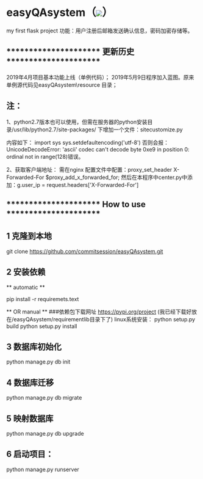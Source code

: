 # easyQAsystem（![](https://img.shields.io/badge/Python-3.6.7-blue.svg)）
my first flask project
功能：用户注册后邮箱发送确认信息，密码加密存储等。

## ********************* 更新历史 ********************* 
2019年4月项目基本功能上线（单例代码）；
2019年5月9日程序加入蓝图。原来单例源代码见easyQAsystem\resource 目录；

## 注：

1、python2.7版本也可以使用，但需在服务器的python安装目录/usr/lib/python2.7/site-packages/
下增加一个文件：sitecustomize.py

内容如下：
import sys
sys.setdefaultencoding('utf-8')
否则会报：UnicodeDecodeError: 'ascii' codec can't decode byte 0xe9 in position 0: ordinal not in range(128)错误。

2、获取客户端地址：
需在nginx 配置文件中配置：proxy_set_header   X-Forwarded-For  $proxy_add_x_forwarded_for;
然后在本程序中center.py中添加：g.user_ip = request.headers['X-Forwarded-For']

## ********************* How to use *********************

## 1 克隆到本地
git clone https://github.com/commitsession/easyQAsystem.git

## 2 安装依赖
**  automatic **

pip install -r requiremets.text

** OR manual **
###依赖包下载网址
https://pypi.org/project
(我已经下载好放在/easyQAsystem/requirementlib目录下了)
linux系统安装：
python setup.py build
python setup.py install

## 3 数据库初始化
python manage.py db init

## 4 数据库迁移
python manage.py db migrate

## 5 映射数据库
python manage.py db upgrade

## 6 启动项目：
python manage.py runserver

